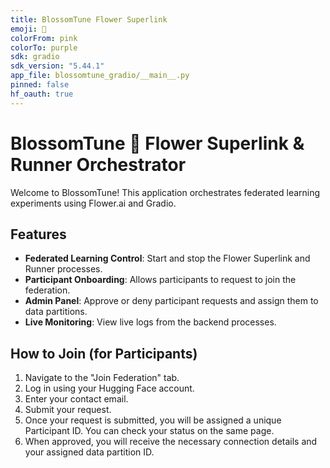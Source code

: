```yaml
---
title: BlossomTune Flower Superlink
emoji: 🌸
colorFrom: pink
colorTo: purple
sdk: gradio
sdk_version: "5.44.1"
app_file: blossomtune_gradio/__main__.py
pinned: false
hf_oauth: true
---
```


# BlossomTune 🌸 Flower Superlink & Runner Orchestrator

Welcome to BlossomTune! This application orchestrates federated learning experiments using Flower.ai and Gradio.

## Features

-   **Federated Learning Control**: Start and stop the Flower Superlink and Runner processes.
-   **Participant Onboarding**: Allows participants to request to join the federation.
-   **Admin Panel**: Approve or deny participant requests and assign them to data partitions.
-   **Live Monitoring**: View live logs from the backend processes.

## How to Join (for Participants)

1.  Navigate to the "Join Federation" tab.
2.  Log in using your Hugging Face account.
3.  Enter your contact email.
4.  Submit your request.
5.  Once your request is submitted, you will be assigned a unique Participant ID. You can check your status on the same page.
6.  When approved, you will receive the necessary connection details and your assigned data partition ID.
